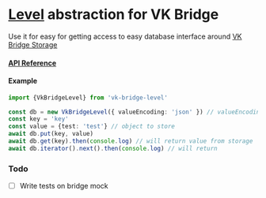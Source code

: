 # [Level](https://github.com/Level/abstract-level) abstraction for VK Bridge
Use it for easy for getting access to easy database interface around [VK Bridge Storage](https://dev.vk.com/ru/bridge/VKWebAppStorageGet)

#### [API Reference](https://github.com/Level/abstract-level#table-of-contents)

#### Example
```ts
import {VkBridgeLevel} from 'vk-bridge-level'

const db = new VkBridgeLevel({ valueEncoding: 'json' }) // valueEncoding will auto encode and encode your objects to json
const key = 'key' 
const value = {test: 'test'} // object to store
await db.put(key, value)
await db.get(key).then(console.log) // will return value from storage
await db.iterator().next().then(console.log) // will return
```

### Todo
- [ ] Write tests on bridge mock
